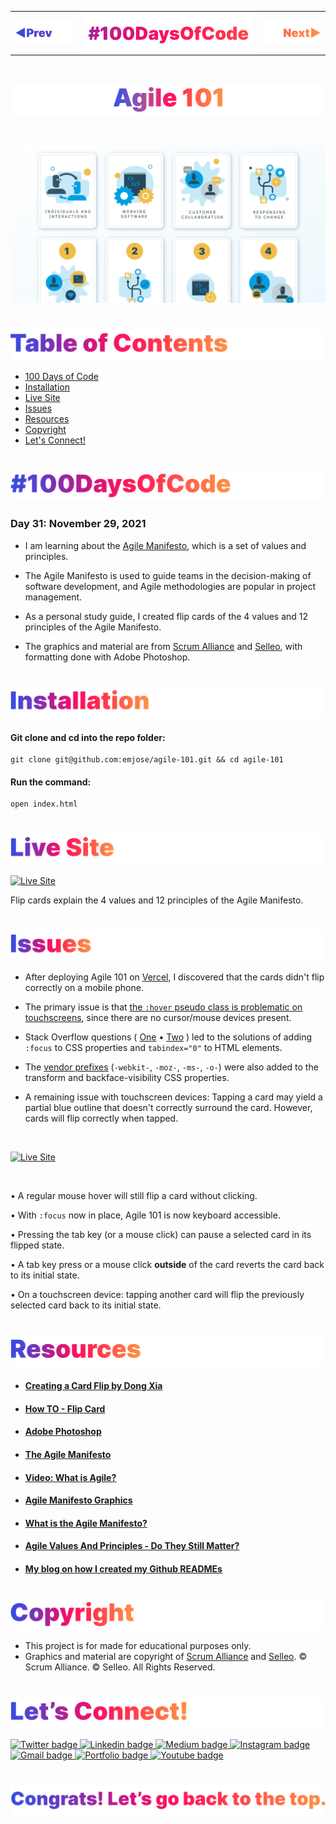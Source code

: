 <p id="header"><p>

<table><tr>
<td> <a href="https://github.com/emjose/take-a-guess/#header"><img src="Assets/header-left.png" alt="previous" style="width: 200px;"/></a> </td>
<td> <a href="https://github.com/emjose/one-hundred/#header"><img src="Assets/header-center.png" alt="100 days of code" style="width: 580px;"/></a> </td>
<td> <a href="https://github.com/emjose/js-notes-app#header"><img src="Assets/header-right.png" alt="next" style="width: 200px;"/></a> </td>

</tr></table>

<br>

<p id="project-title"><p>

<a href=#table-of-contents>![Agile 101](Assets/inter-031-agile-101.png)</a>

<br>

<a href="https://agile-101.vercel.app/">![Agile 101](Assets/preview-031-agile-101.png)</a>

#

<p id="table-of-contents"><p>

<a href=#table-of-contents>![Table of Contents](Assets/inter-toc.png)</a>

-   [100 Days of Code](#100days)
-   [Installation](#installation)
-   [Live Site](#live-site)
-   [Issues](#issues)
-   [Resources](#resources)
-   [Copyright](#copyright)
-   [Let's Connect!](#lets-connect)

#

<p id="100days"><p>

<a href=#100days>![#100DaysOfCode](Assets/inter-100hash.png)</a>

### Day 31: November 29, 2021

-   I am learning about the <a href="https://agilemanifesto.org/">Agile Manifesto</a>, which is a set of values and principles.

-   The Agile Manifesto is used to guide teams in the decision-making of software development, and Agile methodologies are popular in project management.

-   As a personal study guide, I created flip cards of the 4 values and 12 principles of the Agile Manifesto.

-   The graphics and material are from <a href="https://www.scrumalliance.org/agile-organizations/manifesto">Scrum Alliance</a> and <a href="https://selleo.com/blog/agile-values-and-principles-do-they-still-matter">Selleo</a>, with formatting done with Adobe Photoshop.

#

<p id="installation"><p>

<a href=#installation>![Installation](Assets/inter-installation.png)</a>

#### Git clone and cd into the repo folder:

```
git clone git@github.com:emjose/agile-101.git && cd agile-101
```

#### Run the command:

```
open index.html
```

#

<p id="live-site"><p>

<a href="https://agile-101.vercel.app/">![Live Site](Assets/inter-live-site.png)</a>

<a href="https://agile-101.vercel.app/">![Live Site](Assets/031-agile.gif)</a>

Flip cards explain the 4 values and 12 principles of the Agile Manifesto.

#

<p id="issues"><p>

<a href="https://agile-101.vercel.app/">![Issues](Assets/inter-issues.png)</a>

-   After deploying Agile 101 on <a href="https://vercel.com">Vercel</a>, I discovered that the cards didn't flip correctly on a mobile phone.

-   The primary issue is that <a href="https://developer.mozilla.org/en-US/docs/Web/CSS/:hover">the `:hover` pseudo class is problematic on touchscreens</a>, since there are no cursor/mouse devices present.

-   Stack Overflow questions ( <a href="https://stackoverflow.com/questions/22559756/changing-hover-to-touch-click-for-mobile-devices">One</a> • <a href="https://stackoverflow.com/questions/19792575/css3-flip-functionality-problems-with-backface-visibility">Two</a> ) led to the solutions of adding `:focus` to CSS properties and `tabindex="0"` to HTML elements.

-   The <a href="https://developer.mozilla.org/en-US/docs/Glossary/Vendor_Prefix">vendor prefixes</a> (`-webkit-`, `-moz-`, `-ms-`, `-o-`) were also added to the transform and backface-visibility CSS properties.

-   A remaining issue with touchscreen devices: Tapping a card may yield a partial blue outline that doesn't correctly surround the card. However, cards will flip correctly when tapped.

<br>

<a href="https://agile-101.vercel.app/">![Live Site](Assets/inter-agile-issue.gif)</a>

<br>

• A regular mouse hover will still flip a card without clicking.

• With `:focus` now in place, Agile 101 is now keyboard accessible.

• Pressing the tab key (or a mouse click) can pause a selected card in its flipped state.

• A tab key press or a mouse click **outside** of the card reverts the card back to its initial state.

• On a touchscreen device: tapping another card will flip the previously selected card back to its initial state.

#

<p id="resources"><p>

<a href=#resources>![Resources](Assets/inter-resources.png)</a>

-   #### [Creating a Card Flip by Dong Xia](https://dong-xia.medium.com/creating-a-card-flip-i-challenge-you-to-a-duel-4e4e124c5060)

-   #### [How TO - Flip Card](https://www.w3schools.com/howto/howto_css_flip_card.asp)

-   #### [Adobe Photoshop](https://www.adobe.com/products/photoshop/free-trial-download.html)
-   #### [The Agile Manifesto](http://agilemanifesto.org/)

-   #### [Video: What is Agile?](https://www.youtube.com/watch?v=Z9QbYZh1YXY)

-   #### [Agile Manifesto Graphics](https://www.scrumalliance.org/agile-organizations/manifesto)

-   #### [What is the Agile Manifesto?](https://airfocus.com/glossary/what-is-agile-manifesto/)

-   #### [Agile Values And Principles - Do They Still Matter?](https://selleo.com/blog/agile-values-and-principles-do-they-still-matter)

-   #### [My blog on how I created my Github READMEs](https://emmanueljose.medium.com/readme-a-makeover-story-b9c7be37a6de?sk=7ae6623d365409d875753e4604e42ffd)

#

<p id="copyright"><p>

<a href=#copyright>![Copyright](Assets/inter-copyright.png)</a>

-   This project is for made for educational purposes only.
-   Graphics and material are copyright of <a href="https://www.scrumalliance.org/">Scrum Alliance</a> and <a href="https://selleo.com/blog/agile-values-and-principles-do-they-still-matter">Selleo</a>. © Scrum Alliance. © Selleo. All Rights Reserved.

#

<p id="lets-connect"><p>

<a href=#lets-connect>![Let's Connect!](Assets/inter-lets-connect.png)</a>

<p><a href="https://twitter.com/Emmanuel_Labor"><img src="https://img.shields.io/badge/twitter-%231DA1F2.svg?&style=for-the-badge&logo=twitter&logoColor=white" height=30 width=90 alt="Twitter badge"> <a href="https://www.linkedin.com/in/emmanuelpjose/"><img src="https://img.shields.io/badge/linkedin-%230064e7.svg?&style=for-the-badge&logo=linkedin&logoColor=white" height=30 width=90 alt="Linkedin badge"> <a href="https://emmanueljose.medium.com/"><img src="https://img.shields.io/badge/medium-%238700f5.svg?&style=for-the-badge&logo=medium&logoColor=white" height=30 width=90 alt="Medium badge"> <a href="https://www.instagram.com/emmanuel_jose/"><img src="https://img.shields.io/badge/instagram-%23ff0077.svg?&style=for-the-badge&logo=instagram&logoColor=white" height=30 width=90 alt="Instagram badge"> <a href="mailto:emjose@gmail.com"><img src="https://img.shields.io/badge/gmail-%23fd1745.svg?&style=for-the-badge&logo=gmail&logoColor=white" height=30 width=90 alt="Gmail badge"> <a href="https://www.emmanuel-jose.com/"><img src="https://img.shields.io/badge/portfolio-%23FF0000.svg?&style=for-the-badge&logoColor=white" height=30 width=90 alt="Portfolio badge"> <a href="https://github.com/emjose"><img src="https://img.shields.io/badge/github-%23ff8e44.svg?&style=for-the-badge&logo=github&logoColor=white" height=30 width=90 alt="Youtube badge"></p>

#

<a href=#header>![Back to Top](Assets/inter-congrats.png)</a>
